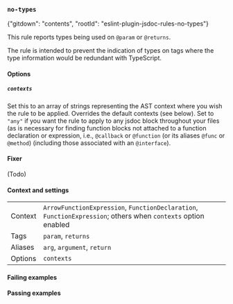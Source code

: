 ### `no-types`

{"gitdown": "contents", "rootId": "eslint-plugin-jsdoc-rules-no-types"}

This rule reports types being used on `@param` or `@returns`.

The rule is intended to prevent the indication of types on tags where
the type information would be redundant with TypeScript.

#### Options

##### `contexts`

Set this to an array of strings representing the AST context
where you wish the rule to be applied.
Overrides the default contexts (see below). Set to `"any"` if you want
the rule to apply to any jsdoc block throughout your files (as is necessary
for finding function blocks not attached to a function declaration or
expression, i.e., `@callback` or `@function` (or its aliases `@func` or
`@method`) (including those associated with an `@interface`).

#### Fixer

(Todo)

#### Context and settings

|||
|---|---|
|Context|`ArrowFunctionExpression`, `FunctionDeclaration`, `FunctionExpression`; others when `contexts` option enabled|
|Tags|`param`, `returns`|
|Aliases|`arg`, `argument`, `return`|
|Options|`contexts`|

#### Failing examples

<!-- assertions-failing noTypes -->

#### Passing examples

<!-- assertions-passing noTypes -->

